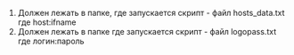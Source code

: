 1) Должен лежать в папке, где запускается скрипт - файл hosts_data.txt где host:ifname
2) Должен лежать в папке где запускается скрипт - файл logopass.txt где логин:пароль